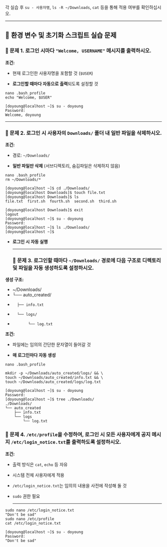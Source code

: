 각 실습 후 `su - 사용자명`, `ls -R ~/Downloads`, `cat` 등을 통해 적용 여부를 확인하십시오.

---

## **🧪 환경 변수 및 초기화 스크립트 실습 문제**

### **🔹 문제 1\. 로그인 시마다 `"Welcome, USERNAME"` 메시지를 출력하시오.**

**조건:**

* 현재 로그인한 사용자명을 포함할 것 (`$USER`)

* **로그인할 때마다 자동으로 출력**되도록 설정할 것
```shell
nano .bash_profile
echo "Welcome, $USER"
```
```shell
[doyoung@localhost ~]$ su - doyoung
Password: 
Welcome, doyoung
```
  ---

  ### **🔹 문제 2\. 로그인 시 사용자의 `Downloads/` 폴더 내 일반 파일을 삭제하시오.**

**조건:**

* 경로: `~/Downloads/`

* **일반 파일만 삭제** (서브디렉토리, 숨김파일은 삭제하지 않음)

```shell
nano .bash_profile
rm ~/Downloads/*
```
```shell
[doyoung@localhost ~]$ cd ./Downloads/
[doyoung@localhost Downloads]$ touch file.txt
[doyoung@localhost Downloads]$ ls
file.txt  first.sh  fourth.sh  second.sh  third.sh

[doyoung@localhost Downloads]$ exit
logout
[doyoung@localhost ~]$ su - doyoung
Password: 
[doyoung@localhost ~]$ ls ./Downloads/
[doyoung@localhost ~]$ 
```

* **로그인 시 자동 실행**

  ---

  ### **🔹 문제 3\. 로그인할 때마다 `~/Downloads/` 경로에 다음 구조로 디렉토리 및 파일을 자동 생성하도록 설정하시오.**

**생성 구조:**

* \~/Downloads/  
*  └── auto\_created/  
*       ├── info.txt  
*       └── logs/  
*            └── log.txt


**조건:**

* 파일에는 임의의 간단한 문자열이 들어갈 것

* **매 로그인마다 자동 생성**

```shell
nano .bash_profile

mkdir -p ~/Downloads/auto_created/logs/ && \
touch ~/Downloads/auto_created/info.txt && \
touch ~/Downloads/auto_created/logs/log.txt
```
```shell
[doyoung@localhost ~]$ su - doyoung
Password: 
[doyoung@localhost ~]$ tree ./Downloads/
./Downloads/
└── auto_created
    ├── info.txt
    └── logs
        └── log.txt
```
  ### **🔹 문제 4\. `/etc/profile`을 수정하여, 로그인 시 모든 사용자에게 공지 메시지 `/etc/login_notice.txt`를 출력하도록 설정하시오.**

**조건:**

* 출력 방식은 `cat`, `echo` 등 자유

* 시스템 전체 사용자에게 적용

* `/etc/login_notice.txt`는 임의의 내용을 사전에 작성해 둘 것

* `sudo` 권한 필요

  ---

```shell
sudo nano /etc/login_notice.txt
"Don't be sad"
sudo nano /etc/profile
cat /etc/login_notice.txt
```

```shell
[doyoung@localhost ~]$ su - doyoung
Password: 
"Don't be sad"
```

